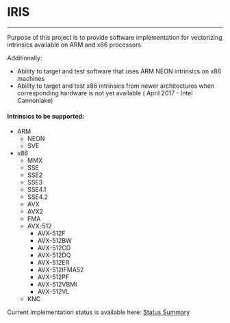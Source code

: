 # IRIS
------

Purpose of this project is to provide software implementation for vectorizing intrinsics available on ARM and x86 processors.

Additionally:
* Ability to target and test software that uses ARM NEON intrinsics on x86 machines
* Ability to target and test x86 intrinsics from newer architectures when corresponding hardware is not yet available ( April 2017 - Intel Cannonlake)

#### Intrinsics to be supported:
* ARM
    * NEON
    * SVE
* x86
    * MMX
    * SSE
    * SSE2
    * SSE3
    * SSE4.1
    * SSE4.2
    * AVX
    * AVX2
    * FMA
    * AVX-512
        * AVX-512F
        * AVX-512BW
        * AVX-512CD
        * AVX-512DQ
        * AVX-512ER
        * AVX-512IFMA52
        * AVX-512PF
        * AVX-512VBMI
        * AVX-512VL
    * KNC

Current implementation status is available here: [Status Summary](https://docs.google.com/spreadsheets/d/1H0BMm1WNZbmqU08OF6IEh1O1Io6G4MI7xHDM-IHPwb8/edit#gid=1193430138)
